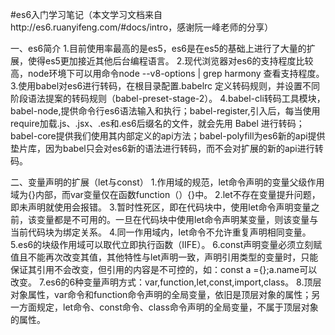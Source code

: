 #es6入门学习笔记（本文学习文档来自http://es6.ruanyifeng.com/#docs/intro，感谢阮一峰老师的分享）

一、es6简介
	1.目前使用率最高的是es5，es6是在es5的基础上进行了大量的扩展，使得es5更加接近其他后台编程语言。
	2.现代浏览器对es6的支持程度比较高，node环境下可以用命令node --v8-options | grep harmony 查看支持程度。
	3.使用babel对es6进行转码，在根目录配置.babelrc 定义转码规则，并设置不同阶段语法提案的转码规则（babel-preset-stage-2）。
	4.babel-cli转码工具模块，babel-node,提供命令行es6语法输入和执行；babel-register,引入后，每当使用require加载.js、.jsx、.es和.es6后缀名的文件，就会先用 Babel 进行转码；babel-core提供我们使用其内部定义的api方法；babel-polyfill为es6新的api提供垫片库，因为babel只会对es6新的语法进行转码，而不会对扩展的新的api进行转码。

二、变量声明的扩展（let与const）
	1.作用域的规范，let命令声明的变量父级作用域为{}内部，而var变量仅在函数function（）{}中。
	2.let不存在变量提升问题，即未声明就使用会报错。
	3.暂时性死区，即在代码块中，使用let命令声明变量之前，该变量都是不可用的。一旦在代码块中使用let命令声明某变量，则该变量与当前代码块为绑定关系。
	4.同一作用域内，let命令不允许重复声明相同变量。
	5.es6的块级作用域可以取代立即执行函数（IIFE）。
	6.const声明变量必须立刻赋值且不能再次改变其值，其他特性与let声明一致，声明引用类型的变量时，只能保证其引用不会改变，但引用的内容是不可控的，如：const a ={};a.name可以改变。
	7.es6的6种变量声明方式：var,function,let,const,import,class。
	8.顶层对象属性，var命令和function命令声明的全局变量，依旧是顶层对象的属性；另一方面规定，let命令、const命令、class命令声明的全局变量，不属于顶层对象的属性。
	

	
